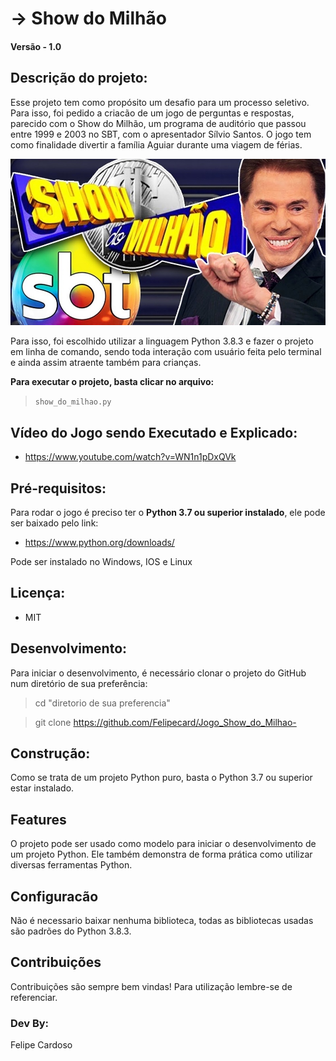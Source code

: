
# -> Show do Milhão

#### Versão - 1.0

## Descrição do projeto:
Esse projeto tem como propósito um desafio para um processo seletivo. Para isso, foi pedido a criacão de um jogo de perguntas e respostas, parecido com o Show do Milhão, um programa de auditório que passou entre 1999 e 2003 no SBT, com o apresentador Sílvio Santos. O jogo tem como finalidade divertir a família Aguiar durante uma viagem de férias.

![imagem](img_show.jpg)

Para isso, foi escolhido utilizar a linguagem Python 3.8.3 e fazer o projeto em linha de comando, sendo toda interação com usuário feita pelo terminal e ainda assim atraente também para crianças.

**Para executar o projeto, basta clicar no arquivo:**
> `show_do_milhao.py` 

## Vídeo do Jogo sendo Executado e Explicado:
- https://www.youtube.com/watch?v=WN1n1pDxQVk

## Pré-requisitos:
Para rodar o jogo é preciso ter o **Python 3.7 ou superior instalado**, ele pode ser baixado pelo link:
- https://www.python.org/downloads/

Pode ser instalado no Windows, IOS e Linux

## Licença: 
* MIT

## Desenvolvimento:
Para iniciar o desenvolvimento, é necessário clonar o projeto do GitHub num diretório de sua preferência:
> cd "diretorio de sua preferencia"

> git clone https://github.com/Felipecard/Jogo_Show_do_Milhao-

## Construção:
Como se trata de um projeto Python puro, basta o Python 3.7 ou superior estar instalado.

## Features
O projeto pode ser usado como modelo para iniciar o desenvolvimento de um projeto Python. Ele também demonstra de forma prática como utilizar diversas ferramentas Python.

## Configuracão
Não é necessario baixar nenhuma biblioteca, todas as bibliotecas usadas são padrões do Python 3.8.3.

## Contribuições
Contribuições são sempre bem vindas! Para utilização lembre-se de referenciar.

### Dev By:
Felipe Cardoso

